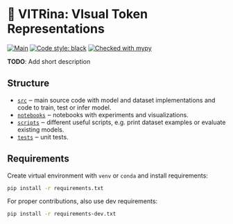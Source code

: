 # 👀 VITRina: VIsual Token Representations

[![Main](https://github.com/deepvk/didi/actions/workflows/main.yaml/badge.svg)](https://github.com/deepvk/didi/actions/workflows/main.yaml)
[![Code style: black](https://img.shields.io/badge/code%20style-black-000000.svg)](https://github.com/psf/black)
[![Checked with mypy](http://www.mypy-lang.org/static/mypy_badge.svg)](http://mypy-lang.org/)

**TODO**: Add short description

## Structure

- [`src`](./src) ‒ main source code with model and dataset implementations and code to train, test or infer model.
- [`notebooks`](./notebooks) ‒ notebooks with experiments and visualizations.
- [`scripts`](./scripts) ‒ different useful scripts, e.g. print dataset examples or evaluate existing models.
- [`tests`](./tests) ‒ unit tests.

## Requirements

Create virtual environment with `venv` or `conda` and install requirements:
```bash
pip install -r requirements.txt
```

For proper contributions, also use dev requirements:
```bash
pip install -r requirements-dev.txt
```

